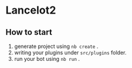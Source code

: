 # Lancelot2

## How to start

1. generate project using `nb create` .
2. writing your plugins under `src/plugins` folder.
3. run your bot using `nb run` .
